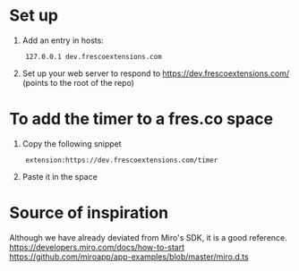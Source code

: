 # Set up

1. Add an entry in hosts:

```
    127.0.0.1 dev.frescoextensions.com
```
2. Set up your web server to respond to https://dev.frescoextensions.com/ (points to the root of the repo)

# To add the timer to a fres.co space

1. Copy the following snippet
```
    extension:https://dev.frescoextensions.com/timer
```
2. Paste it in the space

# Source of inspiration

Although we have already deviated from Miro's SDK, it is a good reference.
https://developers.miro.com/docs/how-to-start
https://github.com/miroapp/app-examples/blob/master/miro.d.ts

    